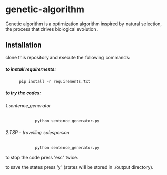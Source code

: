 # genetic-algorithm
Genetic algorithm is a optimization algorithm inspired by natural selection, the process that drives biological evolution .

## Installation
clone this repository and execute the following commands:
   ##### to install requirements:
          pip install -r requirements.txt 
   ##### to try the codes:
   ######        1.sentence_generator
                 python sentence_generator.py
   ######        2.TSP - travelling salesperson
                 python sentence_generator.py
                 
   to stop the code press 'esc' twice.
   
   to save the states press 'y' (states will be stored in ./output directory).
